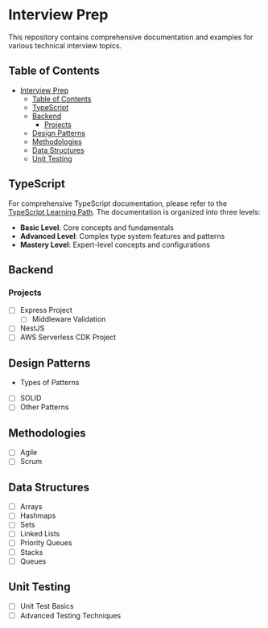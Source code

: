 # Interview Prep

This repository contains comprehensive documentation and examples for various technical interview topics.

## Table of Contents
- [Interview Prep](#interview-prep)
  - [Table of Contents](#table-of-contents)
  - [TypeScript](#typescript)
  - [Backend](#backend)
    - [Projects](#projects)
  - [Design Patterns](#design-patterns)
  - [Methodologies](#methodologies)
  - [Data Structures](#data-structures)
  - [Unit Testing](#unit-testing)

## TypeScript

For comprehensive TypeScript documentation, please refer to the [TypeScript Learning Path](typescript/README.md). The documentation is organized into three levels:

- **Basic Level**: Core concepts and fundamentals
- **Advanced Level**: Complex type system features and patterns
- **Mastery Level**: Expert-level concepts and configurations

## Backend

### Projects

- [ ] Express Project
  - [ ] Middleware Validation
- [ ] NestJS
- [ ] AWS Serverless CDK Project

## Design Patterns

- Types of Patterns
- [ ] SOLID
- [ ] Other Patterns

## Methodologies

- [ ] Agile
- [ ] Scrum

## Data Structures

- [ ] Arrays
- [ ] Hashmaps
- [ ] Sets
- [ ] Linked Lists
- [ ] Priority Queues
- [ ] Stacks
- [ ] Queues

## Unit Testing

- [ ] Unit Test Basics
- [ ] Advanced Testing Techniques